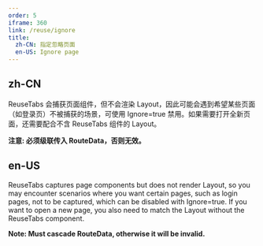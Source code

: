 ```yaml
---
order: 5
iframe: 360
link: /reuse/ignore
title:
  zh-CN: 指定忽略页面
  en-US: Ignore page
---
```


## zh-CN

ReuseTabs 会捕获页面组件，但不会渲染 Layout，因此可能会遇到希望某些页面（如登录页）不被捕获的场景，可使用 Ignore=true 禁用。如果需要打开全新页面，还需要配合不含 ReuseTabs 组件的 Layout。 

**注意: 必须级联传入 RouteData，否则无效。**

## en-US

ReuseTabs captures page components but does not render Layout, so you may encounter scenarios where you want certain pages, such as login pages, not to be captured, which can be disabled with Ignore=true. If you want to open a new page, you also need to match the Layout without the ReuseTabs component.

**Note: Must cascade RouteData, otherwise it will be invalid.**